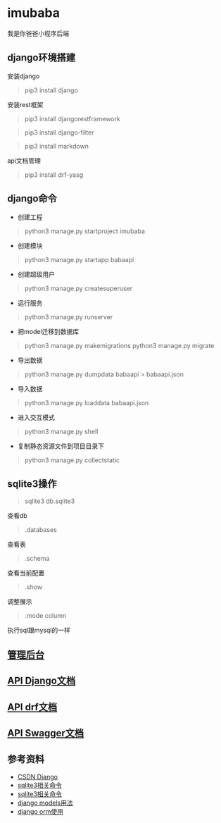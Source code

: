 # imubaba
我是你爸爸小程序后端

## django环境搭建

安装django
> pip3 install django 

安装rest框架
> pip3 install djangorestframework

> pip3 install django-filter

> pip3 install markdown

api文档管理
> pip3 install drf-yasg

## django命令

- 创建工程
> python3 manage.py startproject imubaba

- 创建模块
> python3 manage.py startapp babaapi

- 创建超级用户
> python3 manage.py createsuperuser

- 运行服务
> python3 manage.py runserver

- 把model迁移到数据库
> python3 manage.py makemigrations
> python3 manage.py migrate

- 导出数据
> python3 manage.py dumpdata babaapi > babaapi.json

- 导入数据
> python3 manage.py loaddata babaapi.json

- 进入交互模式
> python3 manage.py shell

- 复制静态资源文件到项目目录下
> python3 manage.py collectstatic

## sqlite3操作

> sqlite3 db.sqlite3

查看db
> .databases

查看表
> .schema

查看当前配置
> .show

调整展示
> .mode column

执行sql跟mysql的一样

## [管理后台](http://127.0.0.1:8000/admin/)

## [API Django文档](http://127.0.0.1:8000/)

## [API drf文档](http://127.0.0.1:8000/docs)

## [API Swagger文档](http://127.0.0.1:8000/swagger)

## 参考资料
- [CSDN Django](https://blog.csdn.net/m0_37193944/article/details/89477424)
- [sqlite3相关命令](https://www.cnblogs.com/lone5wolf/p/10907644.html)
- [sqlite3相关命令](https://blog.csdn.net/majiakun1/article/details/41281935/)
- [django models用法](https://www.jianshu.com/p/38e0aec76e4d)
- [django orm使用](https://www.cnblogs.com/wxzhe/p/10306580.html)
